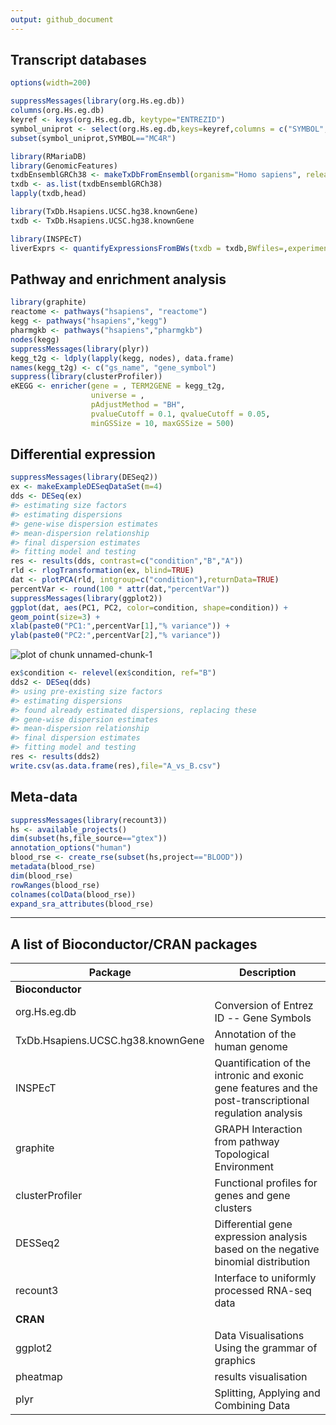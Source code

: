 ```yaml
---
output: github_document
---
```


## Transcript databases

```r
options(width=200)

suppressMessages(library(org.Hs.eg.db))
columns(org.Hs.eg.db)
keyref <- keys(org.Hs.eg.db, keytype="ENTREZID")
symbol_uniprot <- select(org.Hs.eg.db,keys=keyref,columns = c("SYMBOL","UNIPROT"))
subset(symbol_uniprot,SYMBOL=="MC4R")

library(RMariaDB)
library(GenomicFeatures)
txdbEnsemblGRCh38 <- makeTxDbFromEnsembl(organism="Homo sapiens", release=98)
txdb <- as.list(txdbEnsemblGRCh38)
lapply(txdb,head)

library(TxDb.Hsapiens.UCSC.hg38.knownGene)
txdb <- TxDb.Hsapiens.UCSC.hg38.knownGene

library(INSPEcT)
liverExprs <- quantifyExpressionsFromBWs(txdb = txdb,BWfiles=,experimentalDesign=)
```

## Pathway and enrichment analysis

```r
library(graphite)
reactome <- pathways("hsapiens", "reactome")
kegg <- pathways("hsapiens","kegg")
pharmgkb <- pathways("hsapiens","pharmgkb")
nodes(kegg)
suppressMessages(library(plyr))
kegg_t2g <- ldply(lapply(kegg, nodes), data.frame)
names(kegg_t2g) <- c("gs_name", "gene_symbol")
suppress(library(clusterProfiler))
eKEGG <- enricher(gene = , TERM2GENE = kegg_t2g,
                  universe = ,
                  pAdjustMethod = "BH",
                  pvalueCutoff = 0.1, qvalueCutoff = 0.05,
                  minGSSize = 10, maxGSSize = 500)

```

## Differential expression


```r
suppressMessages(library(DESeq2))
ex <- makeExampleDESeqDataSet(m=4)
dds <- DESeq(ex)
#> estimating size factors
#> estimating dispersions
#> gene-wise dispersion estimates
#> mean-dispersion relationship
#> final dispersion estimates
#> fitting model and testing
res <- results(dds, contrast=c("condition","B","A"))
rld <- rlogTransformation(ex, blind=TRUE)
dat <- plotPCA(rld, intgroup=c("condition"),returnData=TRUE)
percentVar <- round(100 * attr(dat,"percentVar"))
suppressMessages(library(ggplot2))
ggplot(dat, aes(PC1, PC2, color=condition, shape=condition)) +
geom_point(size=3) +
xlab(paste0("PC1:",percentVar[1],"% variance")) +
ylab(paste0("PC2:",percentVar[2],"% variance"))
```

![plot of chunk unnamed-chunk-1](figures/unnamed-chunk-1-1.png)

```r
ex$condition <- relevel(ex$condition, ref="B")
dds2 <- DESeq(dds)
#> using pre-existing size factors
#> estimating dispersions
#> found already estimated dispersions, replacing these
#> gene-wise dispersion estimates
#> mean-dispersion relationship
#> final dispersion estimates
#> fitting model and testing
res <- results(dds2)
write.csv(as.data.frame(res),file="A_vs_B.csv")
```

## Meta-data

```r
suppressMessages(library(recount3))
hs <- available_projects()
dim(subset(hs,file_source=="gtex"))
annotation_options("human")
blood_rse <- create_rse(subset(hs,project=="BLOOD"))
metadata(blood_rse)
dim(blood_rse)
rowRanges(blood_rse)
colnames(colData(blood_rse))
expand_sra_attributes(blood_rse)
```

---

## A list of Bioconductor/CRAN packages

Package | Description
--------|------------
**Bioconductor** |
org.Hs.eg.db | Conversion of Entrez ID -- Gene Symbols
TxDb.Hsapiens.UCSC.hg38.knownGene | Annotation of the human genome
INSPEcT | Quantification of the intronic and exonic gene features and the post-transcriptional regulation analysis
graphite | GRAPH Interaction from pathway Topological Environment
clusterProfiler | Functional profiles for genes and gene clusters
DESSeq2 | Differential gene expression analysis based on the negative binomial distribution
recount3 | Interface to uniformly processed RNA-seq data
**CRAN** |
ggplot2 | Data Visualisations Using the grammar of graphics
pheatmap | results visualisation
plyr | Splitting, Applying and Combining Data
